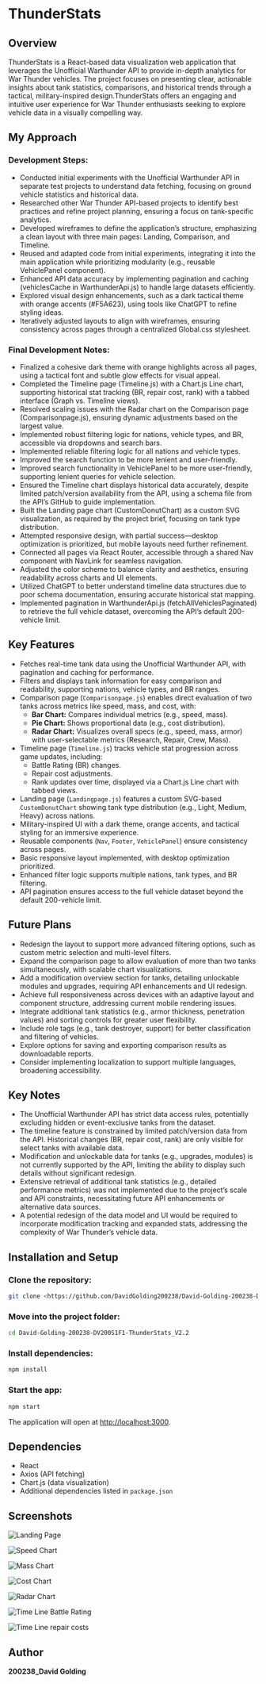 # ThunderStats

## Overview

ThunderStats is a React-based data visualization web application that leverages the Unofficial Warthunder API to provide in-depth analytics for War Thunder vehicles. The project focuses on presenting clear, actionable insights about tank statistics, comparisons, and historical trends through a tactical, military-inspired design.ThunderStats offers an engaging and intuitive user experience for War Thunder enthusiasts seeking to explore vehicle data in a visually compelling way.

## My Approach

### Development Steps:
- Conducted initial experiments with the Unofficial Warthunder API in separate test projects to understand data fetching, focusing on ground vehicle statistics and historical data.
- Researched other War Thunder API-based projects to identify best practices and refine project planning, ensuring a focus on tank-specific analytics.
- Developed wireframes to define the application’s structure, emphasizing a clean layout with three main pages: Landing, Comparison, and Timeline.
- Reused and adapted code from initial experiments, integrating it into the main application while prioritizing modularity (e.g., reusable VehiclePanel component).
- Enhanced API data accuracy by implementing pagination and caching (vehiclesCache in WarthunderApi.js) to handle large datasets efficiently.
- Explored visual design enhancements, such as a dark tactical theme with orange accents (#F5A623), using tools like ChatGPT to refine styling ideas.
- Iteratively adjusted layouts to align with wireframes, ensuring consistency across pages through a centralized Global.css stylesheet.

### Final Development Notes:
- Finalized a cohesive dark theme with orange highlights across all pages, using a tactical font and subtle glow effects for visual appeal.
- Completed the Timeline page (Timeline.js) with a Chart.js Line chart, supporting historical stat tracking (BR, repair cost, rank) with a tabbed interface (Graph vs. Timeline views).
- Resolved scaling issues with the Radar chart on the Comparison page (Comparisonpage.js), ensuring dynamic adjustments based on the largest value.
- Implemented robust filtering logic for nations, vehicle types, and BR, accessible via dropdowns and search bars.
- Implemented reliable filtering logic for all nations and vehicle types.
- Improved the search function to be more lenient and user-friendly.
- Improved search functionality in VehiclePanel to be more user-friendly, supporting lenient queries for vehicle selection.
- Ensured the Timeline chart displays historical data accurately, despite limited patch/version availability from the API, using a schema file from the API’s GitHub to guide implementation.
- Built the Landing page chart (CustomDonutChart) as a custom SVG visualization, as required by the project brief, focusing on tank type distribution.
- Attempted responsive design, with partial success—desktop optimization is prioritized, but mobile layouts need further refinement.
- Connected all pages via React Router, accessible through a shared Nav component with NavLink for seamless navigation.
- Adjusted the color scheme to balance clarity and aesthetics, ensuring readability across charts and UI elements.
- Utilized ChatGPT to better understand timeline data structures due to poor schema documentation, ensuring accurate historical stat mapping.
- Implemented pagination in WarthunderApi.js (fetchAllVehiclesPaginated) to retrieve the full vehicle dataset, overcoming the API’s default 200-vehicle limit.


## Key Features

- Fetches real-time tank data using the Unofficial Warthunder API, with pagination and caching for performance.
- Filters and displays tank information for easy comparison and readability, supporting nations, vehicle types, and BR ranges.
- Comparison page (`Comparisonpage.js`) enables direct evaluation of two tanks across metrics like speed, mass, and cost, with:
  - **Bar Chart:** Compares individual metrics (e.g., speed, mass).
  - **Pie Chart:** Shows proportional data (e.g., cost distribution).
  - **Radar Chart:** Visualizes overall specs (e.g., speed, mass, armor) with user-selectable metrics (Research, Repair, Crew, Mass).
- Timeline page (`Timeline.js`) tracks vehicle stat progression across game updates, including:
  - Battle Rating (BR) changes.
  - Repair cost adjustments.
  - Rank updates over time, displayed via a Chart.js Line chart with tabbed views.
- Landing page (`Landingpage.js`) features a custom SVG-based `CustomDonutChart` showing tank type distribution (e.g., Light, Medium, Heavy) across nations.
- Military-inspired UI with a dark theme, orange accents, and tactical styling for an immersive experience.
- Reusable components (`Nav`, `Footer`, `VehiclePanel`) ensure consistency across pages.
- Basic responsive layout implemented, with desktop optimization prioritized.
- Enhanced filter logic supports multiple nations, tank types, and BR filtering.
- API pagination ensures access to the full vehicle dataset beyond the default 200-vehicle limit.

## Future Plans

- Redesign the layout to support more advanced filtering options, such as custom metric selection and multi-level filters.
- Expand the comparison page to allow evaluation of more than two tanks simultaneously, with scalable chart visualizations.
- Add a modification overview section for tanks, detailing unlockable modules and upgrades, requiring API enhancements and UI redesign.
- Achieve full responsiveness across devices with an adaptive layout and component structure, addressing current mobile rendering issues.
- Integrate additional tank statistics (e.g., armor thickness, penetration values) and sorting controls for greater user flexibility.
- Include role tags (e.g., tank destroyer, support) for better classification and filtering of vehicles.
- Explore options for saving and exporting comparison results as downloadable reports.
- Consider implementing localization to support multiple languages, broadening accessibility.

## Key Notes

- The Unofficial Warthunder API has strict data access rules, potentially excluding hidden or event-exclusive tanks from the dataset.
- The timeline feature is constrained by limited patch/version data from the API. Historical changes (BR, repair cost, rank) are only visible for select tanks with available data.
- Modification and unlockable data for tanks (e.g., upgrades, modules) is not currently supported by the API, limiting the ability to display such details without significant redesign.
- Extensive retrieval of additional tank statistics (e.g., detailed performance metrics) was not implemented due to the project’s scale and API constraints, necessitating future API enhancements or alternative data sources.
- A potential redesign of the data model and UI would be required to incorporate modification tracking and expanded stats, addressing the complexity of War Thunder’s vehicle data.





## Installation and Setup

### Clone the repository:
```sh
git clone <https://github.com/DavidGolding200238/David-Golding-200238-DV200S1F1-ThunderStats_V2.2.git>
```

### Move into the project folder:
```sh
cd David-Golding-200238-DV200S1F1-ThunderStats_V2.2

```

### Install dependencies:
```sh
npm install
```

### Start the app:
```sh
npm start
```

The application will open at [http://localhost:3000](http://localhost:3000).

## Dependencies
- React
- Axios (API fetching)
- Chart.js (data visualization)
- Additional dependencies listed in `package.json`

## Screenshots

![Landing Page](<Screenshots/Landing Page.png>)

![Speed Chart](<Screenshots/Speed Chart.png>)

![Mass Chart](<Screenshots/Mass chart.png>)

![Cost Chart](<Screenshots/Cost chart.png>)

![Radar Chart](<Screenshots/Radar chart.png>)

![Time Line Battle Rating](<Screenshots/Time Line Graph.png>)

![Time Line repair costs](<Screenshots/Timeline Overview.png>)



## Author
**200238_David Golding**  